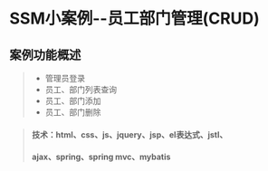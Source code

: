 # SSM小案例--员工部门管理(CRUD)

## 案例功能概述
   >* 管理员登录
   >* 员工、部门列表查询
   >* 员工、部门添加
   >* 员工、部门删除

> #### 技术：html、css、js、jquery、jsp、el表达式、jstl、
> #### ajax、spring、spring mvc、mybatis
   
   
  
